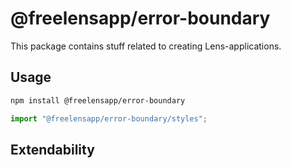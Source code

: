 # @freelensapp/error-boundary

This package contains stuff related to creating Lens-applications. 

## Usage

```sh
npm install @freelensapp/error-boundary
```

```typescript
import "@freelensapp/error-boundary/styles";
```

## Extendability

